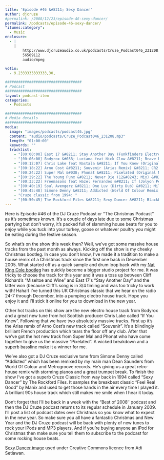 ```yaml
---
title: 'Episode #46 &#8211; Sexy Dancer'
author: djcruze
#permalink: /2008/12/23/episode-46-sexy-dancer/
permalink: /podcasts/episode-46-sexy-dancer/
"itunes:category":
  - Music
enclosure:
  - |
    |
        http://www.djcruzeaudio.co.uk/podcasts/Cruze_Podcast046_231208.mp3
        56589112
        audio/mpeg
        
votio:
  - 9.2333333333333,30,

###################################
# Podcast
###################################
layout: podcast-item
categories:
  - Podcasts

###################################
# Media details
###################################
media:
  image: "images/podcasts/podcast46.jpg"
  content: "audio/podcasts/Cruze_Podcast046_231208.mp3"
  length: "01:00:00"
  keywords: ""
  tracklist:
    - "[00:00:00] East 17 &#8211; Stay Another Day (Funkfinders Electroid Remix) &#8211; White"
    - "[00:06:00] Bodyrox &#038; Luciana feat Nick Clow &#8211; Brave New World (Original Mix) &#8211; Phonetic"
    - "[00:12:07] Chris Lake feat Nastala &#8211; If You Knew (Original Mix) &#8211; Rising Music"
    - "[00:18:22] Arno Cost &#8211; Souvenir (Arias Remix) &#8211; CR2 Records"
    - "[00:24:22] Super Mal &#038; Phonat &#8211; Pixelated (Original Mix) &#8211; Bandito Records"
    - "[00:29:22] The Young Punx &#8211; Never Die (12&#8243; Mix) &#8211; Mofo Hifi"
    - "[00:33:22] Freemasons feat Hazel Fernandes &#8211; If (Jolyon Petch Vocal Club Mix) &#8211; Loaded"
    - "[00:40:19] Soul Avengerz &#8211; One Luv (Dirty Dub) &#8211; Milk &#038; Sugar"
    - "[00:45:48] Simone Denny &#8211; Addicted (World Of Colour Remix) &#8211; White"
    - "Cruze classic from 1994: "
    - "[00:50:45] The Rockford Files &#8211; Sexy Dancer &#8211; Blackburn Records"
---
```


Here is Episode #46 of the DJ Cruze Podcast or &#8220;The Christmas Podcast&#8221; as it&#8217;s sometimes known. It&#8217;s a couple of days late due to some Christmas partying but don&#8217;t worry, it&#8217;s packed full of slamming house beats for you to enjoy while you tuck into your turkey, goose or whatever poultry you might be eating during the festive season.

So what&#8217;s on the show this week then? Well, we&#8217;ve got some massive house tracks from the past month as always. Kicking off the show is my cheeky Christmas bootleg. In case you don&#8217;t know, I&#8217;ve made it a tradition to make a house remix of a Christmas track since the first one back in December 2005. What started off as a quick sample and drum loop back with my [Nat King Cole bootleg][2] has quickly become a bigger studio project for me. It was tricky to choose the track for this year and it was a toss up between Cliff Richard&#8217;s &#8220;Miseltoe and Wine&#8221; and East 17&#8242;s &#8220;Stay Another Day&#8221; and the latter won (because Cliff&#8217;s song is in 3/4 timing and was too tricky to work with! Haha!) I&#8217;ve turned this UK Christmas classic that we hear on the radio 24-7 through December, into a pumping electro house track. Hope you enjoy it and I&#8217;ll stick it online for you to download in the new year.

Other hot tracks on this show are the new electro house track from Bodyrox and a great new tune from hot Scottish producer Chris Lake called &#8220;If You Knew&#8221;. Following that we have two absolutely massive tracks. First up it&#8217;s the Arias remix of Arno Cost&#8217;s new track called &#8220;Souvenir&#8221;. It&#8217;s a blindingly brilliant French production which tears the floor off any club. After that we&#8217;ve got the hot new track from Super Mal and Phonat who have come together to give us the massive &#8220;Pixelated&#8221;. A wicked breakdown and a superb bassline make it a winner for me.

We&#8217;ve also got a DJ Cruze exclusive tune from Simone Denny called &#8220;Addicted&#8221; which has been remixed by my main man Dean Saunders from World Of Colour and Metrogroove records. He&#8217;s giving us a great retro-house remix with storming pianos and a great trumpet break. To finish the show I&#8217;ve got a superb Cruze Classic from way back in 1994 called &#8220;Sexy Dancer&#8221; by The Rockford Files. It samples the breakbeat classic &#8220;Feel Real Good&#8221; by Manix and used to get those hands in the air every time I played it. A brilliant 90s house track which still makes me smile when I hear it today.

Don&#8217;t forget that I&#8217;ll be back in a week with the &#8220;Best of 2008&#8243; podcast and then the DJ Cruze podcast returns to its regular schedule in January 2009. I&#8217;ll post a list of podcast dates over Christmas so you know what to expect in the new year. So make sure you all have a fantastic Christmas and New Year and the DJ Cruze podcast will be back with plenty of new tunes to rock your iPods and MP3 players. And if you&#8217;re buying anyone an iPod for Christmas then make sure you tell them to subscribe to the podcast for some rocking house beats.

[Sexy Dancer image][5] used under Creative Commons licence from Adi Setiawan.

 [1]: http://www.djcruze.co.uk/cms/wp-content/uploads/2008/12/podcast46.jpg
 [2]: http://www.djcruze.co.uk/cms/2006/12/01/nat-king-cole-the-christmas-song-dj-cruze-funkfinders-mix/
 [3]: http://www.djcruze.co.uk/cms/wp-content/DownloadButton.gif
 [4]: http://www.djcruzeaudio.co.uk/podcasts/Cruze_Podcast046_231208.mp3
 [5]: http://www.flickr.com/photos/adisetiawan/2979239187/